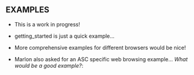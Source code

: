 ## EXAMPLES

- This is a work in progress!

- getting_started is just a quick example...

- More comprehensive examples for different browsers would be nice!

- Marlon also asked for an ASC specific web browsing example... *What would be a good example?*:

